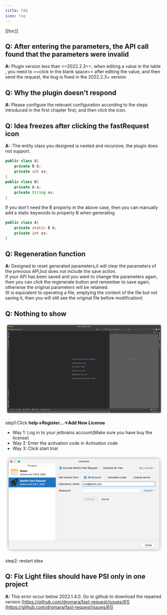 ```yaml
---
title: FAQ
icon: faq
---
```


[[toc]]

## Q: After entering the parameters, the API call found that the parameters were invalid
**A:** Plugin version less than ==2022.2.3==, when editing a value in the table , you need to ==click in the blank space== after editing the value, and then send the request, the bug is fixed in the 2022.2.3+ version

## Q: Why the plugin doesn't respond
**A:** Please configure the relevant configuration according to the steps introduced in the first chapter first, and then click the icon.  

## Q: Idea freezes after clicking the fastRequest icon
**A:** :The entity class you designed is nested and recursive, the plugin does not support.
``` java
public class A{
    private B b;
    private int xx;
}
public class B{
    private A a;
    private String xx;
}
```

If you don't need the B property in the above case, then you can manually add a static keywords to property B when generating

``` java
public class A{
    private static B b;
    private int xx;
}
```

## Q: Regeneration function
**A:** Designed to reset generated parameters,it will clear the parameters of the previous API,but does not include the save action.  
If your API has been saved and you want to change the parameters again, then you can click the regenerate button and remember to save again, otherwise the original parameters will be retained.  
(It is equivalent to operating a file, emptying the content of the file but not saving it, then you will still see the original file before modification)

## Q: Nothing to show<Badge text="2022.1.4+" type="danger"/>
![](../../.vuepress/public/img/buy/none.png)

<Badge text="Follow these steps to register for licenses" type="danger" vertical="middle"/>

step1:Click **help->Register...->Add New License**

* Way 1: Log in to your jetbrains account(Make sure you have buy the license)
* Way 2: Enter the activation code in Activation code
* Way 3: Click start trial

![](../../.vuepress/public/img/buy/step5.png)

step2: restart idea


## Q: Fix Light files should have PSI only in one project
**A:** This error occur below 2022.1.4.0. Go to github to download the repaired version [https://github.com/dromara/fast-request/issues/61](https://github.com/dromara/fast-request/issues/61)